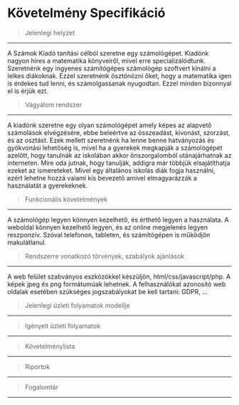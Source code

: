 # Követelmény Specifikáció

>Jelenlegi helyzet
---
A Számok Kiadó tanítási célból szeretne egy számológépet. Kiadónk nagyon híres a matematika könyveiről, mivel erre specializálódtunk.
Szeretnénk egy ingyenes számítógépes számológép szoftvert kínálni a lelkes diákoknak. Ezzel szeretnénk ösztönözni őket, hogy a 
matematika igen is érdekes tud lenni, és számolgassanak nyugodtan. Ezzel minden bizonnyal el is érjük ezt.

>Vágyálom rendszer
---
A kiadónk szeretne egy olyan számológépet amely képes az alapvető számolások elvégzésére, ebbe beleértve az összeadást, kivonást,
szorzást, és az osztást. Ezek mellett szeretnénk ha lenne benne hatványozás és gyökvonási lehetőség is, mivel ha a gyerekek megkapják
a számológépet azelőtt, hogy tanulnák az iskolában akkor önszorgalomból utánajárhatnak az interneten. Mire oda jutnak, hogy tanulják, 
addigra már többjük elsajátíthatja ezeket az ismereteket.
Mivel egy általános iskolás diák fogja használni, ezért 
lehetne hozzá valami kis bevezető amivel elmagyarázzák a használatát a gyerekeknek.

>Funkcionális követelmények
---
A számológép legyen könnyen kezelhető, és érthető legyen a használata. A weboldal könnyen kezelhető legyen, és az online megjelenés
legyen reszponzív. Szóval telefonon, tableten, és számítógépen is működjön makulátlanul.

>Rendszerre vonatkozó törvények, szabályok ajánlások
---
A web felület szabványos eszközökkel készüljön, html/css/javascript/php.
A képek jpeg és png formátumúak lehetnek.
A felhasználókat azonosító web oldalak esetében szükséges jogszabályokat be kell tartani: GDPR, ...

>Jelenlegi üzleti folyamatok modellje
---

>Igényelt üzleti folyamatok
---

>Követelménylista
---

>Riportok
---

>Fogalomtár
---